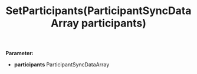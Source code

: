 ﻿---
uid: crmscript_ref_NSAppointmentSyncData_SetParticipants
title: SetParticipants(ParticipantSyncDataArray participants)
intellisense: NSAppointmentSyncData.SetParticipants
keywords: NSAppointmentSyncData, GetParticipants
so.topic: reference
---



**Parameter:** 
 - **participants** ParticipantSyncDataArray

